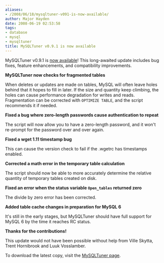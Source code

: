 ```yaml
---
aliases:
- /2008/06/18/mysqltuner-v091-is-now-available/
author: Major Hayden
date: 2008-06-19 02:53:58
tags:
- database
- mysql
- mysqltuner
title: MySQLTuner v0.9.1 is now available
---
```


MySQLTuner v0.9.1 is [now available][1]! This long-awaited update includes bug fixes, feature enhancements, and compatibility improvements.

**MySQLTuner now checks for fragmented tables**

When deletes or updates are made on tables, MySQL will often leave holes behind that it hopes to fill in later. If the size and quantity keep climbing, the holes can cause performance degradation for writes and reads. Fragmentation can be corrected with `OPTIMIZE TABLE`, and the script recommends it if needed.

**Fixed a bug where zero-length passwords cause authentication to repeat**

The script will now allow you to have a zero-length password, and it won't re-prompt for the password over and over again.

**Fixed a wget 1.11 timestamp bug**

This can cause the version check to fail if the .wgetrc has timestamps enabled.

**Corrected a math error in the temporary table calculation**

The script should now be able to more accurately determine the relative quantity of temporary tables created on disk.

**Fixed an error when the status variable `Open_tables` returned zero**

The divide by zero error has been corrected.

**Added table cache changes in preparation for MySQL 6**

It's still in the early stages, but MySQLTuner should have full support for MySQL 6 by the time it reaches RC status.

**Thanks for the contributions!**

This update would not have been possible without help from Ville Skytta, Trent Hornibrook and Luuk Vosslamber.

To download the latest copy, visit the [MySQLTuner page][1].

 [1]: http://rackerhacker.com/mysqltuner/